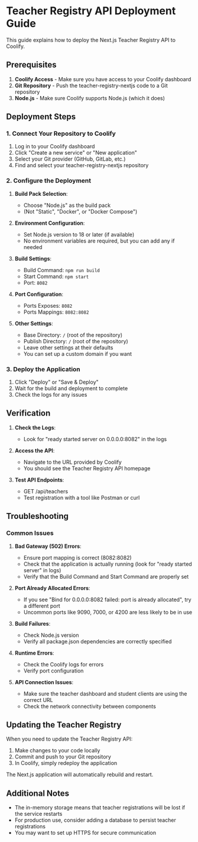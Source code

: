 # Teacher Registry API Deployment Guide

This guide explains how to deploy the Next.js Teacher Registry API to Coolify.

## Prerequisites

1. **Coolify Access** - Make sure you have access to your Coolify dashboard
2. **Git Repository** - Push the teacher-registry-nextjs code to a Git repository
3. **Node.js** - Make sure Coolify supports Node.js (which it does)

## Deployment Steps

### 1. Connect Your Repository to Coolify

1. Log in to your Coolify dashboard
2. Click "Create a new service" or "New application"
3. Select your Git provider (GitHub, GitLab, etc.)
4. Find and select your teacher-registry-nextjs repository

### 2. Configure the Deployment

1. **Build Pack Selection**:

   - Choose "Node.js" as the build pack
   - (Not "Static", "Docker", or "Docker Compose")

2. **Environment Configuration**:

   - Set Node.js version to 18 or later (if available)
   - No environment variables are required, but you can add any if needed

3. **Build Settings**:

   - Build Command: `npm run build`
   - Start Command: `npm start`
   - Port: `8082`

4. **Port Configuration**:
   - Ports Exposes: `8082`
   - Ports Mappings: `8082:8082`

5. **Other Settings**:
   - Base Directory: `/` (root of the repository)
   - Publish Directory: `/` (root of the repository)
   - Leave other settings at their defaults
   - You can set up a custom domain if you want

### 3. Deploy the Application

1. Click "Deploy" or "Save & Deploy"
2. Wait for the build and deployment to complete
3. Check the logs for any issues

## Verification

1. **Check the Logs**:

   - Look for "ready started server on 0.0.0.0:8082" in the logs

2. **Access the API**:

   - Navigate to the URL provided by Coolify
   - You should see the Teacher Registry API homepage

3. **Test API Endpoints**:
   - GET /api/teachers
   - Test registration with a tool like Postman or curl

## Troubleshooting

### Common Issues

1. **Bad Gateway (502) Errors**:

   - Ensure port mapping is correct (8082:8082)
   - Check that the application is actually running (look for "ready started server" in logs)
   - Verify that the Build Command and Start Command are properly set

2. **Port Already Allocated Errors**:

   - If you see "Bind for 0.0.0.0:8082 failed: port is already allocated", try a different port
   - Uncommon ports like 9090, 7000, or 4200 are less likely to be in use

3. **Build Failures**:

   - Check Node.js version
   - Verify all package.json dependencies are correctly specified

4. **Runtime Errors**:

   - Check the Coolify logs for errors
   - Verify port configuration

5. **API Connection Issues**:
   - Make sure the teacher dashboard and student clients are using the correct URL
   - Check the network connectivity between components

## Updating the Teacher Registry

When you need to update the Teacher Registry API:

1. Make changes to your code locally
2. Commit and push to your Git repository
3. In Coolify, simply redeploy the application

The Next.js application will automatically rebuild and restart.

## Additional Notes

- The in-memory storage means that teacher registrations will be lost if the service restarts
- For production use, consider adding a database to persist teacher registrations
- You may want to set up HTTPS for secure communication